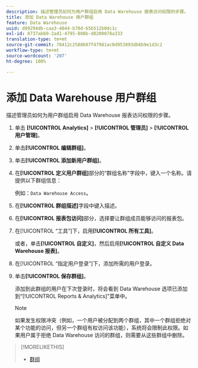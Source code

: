 ```yaml
---
description: 描述管理员如何为用户群组启用 Data Warehouse 报表访问权限的步骤。
title: 添加 Data Warehouse 用户群组
feature: Data Warehouse
uuid: d89294db-caa3-4044-b70d-65b512b0dc1c
exl-id: 8737ab60-2ad1-4795-808b-d0200078a333
translation-type: tm+mt
source-git-commit: 78412c2588b07f47981ac0d953893db6b9e1d3c2
workflow-type: tm+mt
source-wordcount: '207'
ht-degree: 100%

---
```


# 添加 Data Warehouse 用户群组

描述管理员如何为用户群组启用 Data Warehouse 报表访问权限的步骤。

1. 单击 **[!UICONTROL Analytics]** > **[!UICONTROL 管理员]** > **[!UICONTROL 用户管理]**。
1. 单击&#x200B;**[!UICONTROL 编辑群组]**。
1. 单击&#x200B;**[!UICONTROL 添加新用户群组]**。
1. 在&#x200B;**[!UICONTROL 定义用户群组]**&#x200B;部分的“群组名称”字段中，键入一个名称。请提供以下群组信息：

   例如：`Data Warehouse Access`。
1. 在&#x200B;**[!UICONTROL 群组描述]**&#x200B;字段中键入描述。
1. 在&#x200B;**[!UICONTROL 报表包访问]**&#x200B;部分，选择要让群组成员能够访问的报表包。
1. 在[!UICONTROL “工具”]下，启用&#x200B;**[!UICONTROL 所有工具]**。

   或者，单击&#x200B;**[!UICONTROL 自定义]**，然后启用&#x200B;**[!UICONTROL 自定义 Data Warehouse 报表]**。

1. 在[!UICONTROL “指定用户登录”]下，添加所需的用户登录。
1. 单击&#x200B;**[!UICONTROL 保存群组]**。

   添加到此群组的用户在下次登录时，将会看到 Data Warehouse 选项已添加到“[!UICONTROL Reports &amp; Analytics]”菜单中。

   >[!NOTE]
   >
   >如果发生权限冲突（例如，一个用户被分配到两个群组，其中一个群组拒绝对某个功能的访问，但另一个群组有权访问该功能），系统将会限制此权限。如果用户属于拒绝 Data Warehouse 访问的群组，则需要从这些群组中删除。

>[!MORELIKETHIS]
>
>* [群组 ](/help/admin/user-management2/c-user-groups/groups.md)

